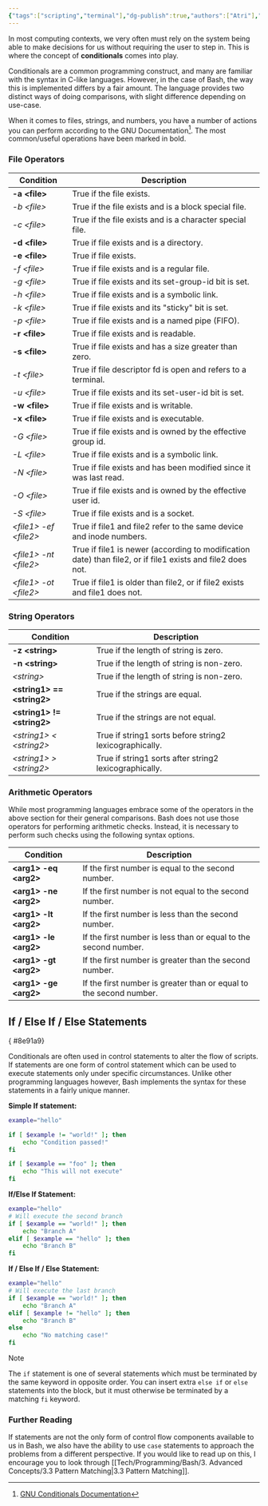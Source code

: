 ```yaml
---
{"tags":["scripting","terminal"],"dg-publish":true,"authors":["Atri"],"permalink":"/tech/programming/bash/2-basic-concepts/2-5-conditionals/","dgPassFrontmatter":true,"noteIcon":"","created":"2024-03-06T15:07:06.136-05:00","updated":"2024-03-09T01:35:36.505-05:00"}
---
```


In most computing contexts, we very often must rely on the system being able to make decisions for us without requiring the user to step in. This is where the concept of **conditionals** comes into play.

Conditionals are a common programming construct, and many are familiar with the syntax in C-like languages. However, in the case of Bash, the way this is implemented differs by a fair amount. The language provides two distinct ways of doing comparisons, with slight difference depending on use-case. 

When it comes to files, strings, and numbers, you have a number of actions you can perform according to the GNU Documentation[^1]. The most common/useful operations have been marked in bold.

### File Operators

| Condition               | Description                                                                                                |
| ----------------------- | ---------------------------------------------------------------------------------------------------------- |
| **-a \<file>**          | True if the file exists.                                                                                   |
| *-b \<file>*            | True if the file exists and is a block special file.                                                       |
| *-c \<file>*            | True if the file exists and is a character special file.                                                   |
| **-d \<file>**          | True if file exists and is a directory.                                                                    |
| **-e \<file>**          | True if file exists.                                                                                       |
| *-f \<file>*            | True if file exists and is a regular file.                                                                 |
| *-g \<file>*            | True if file exists and its set-group-id bit is set.                                                       |
| *-h \<file>*            | True if file exists and is a symbolic link.                                                                |
| *-k \<file>*            | True if file exists and its "sticky" bit is set.                                                           |
| *-p \<file>*            | True if file exists and is a named pipe (FIFO).                                                            |
| **-r \<file>**          | True if file exists and is readable.                                                                       |
| **-s \<file>**          | True if file exists and has a size greater than zero.                                                      |
| *-t \<file>*            | True if file descriptor fd is open and refers to a terminal.                                               |
| *-u \<file>*            | True if file exists and its set-user-id bit is set.                                                        |
| **-w \<file>**          | True if file exists and is writable.                                                                       |
| **-x \<file>**          | True if file exists and is executable.                                                                     |
| *-G \<file>*            | True if file exists and is owned by the effective group id.                                                |
| *-L \<file>*            | True if file exists and is a symbolic link.                                                                |
| *-N \<file>*            | True if file exists and has been modified since it was last read.                                          |
| *-O \<file>*            | True if file exists and is owned by the effective user id.                                                 |
| *-S \<file>*            | True if file exists and is a socket.                                                                       |
| *\<file1> -ef \<file2>* | True if file1 and file2 refer to the same device and inode numbers.                                        |
| *\<file1> -nt \<file2>* | True if file1 is newer (according to modification date) than file2, or if file1 exists and file2 does not. |
| *\<file1> -ot \<file2>* | True if file1 is older than file2, or if file2 exists and file1 does not.                                  |
### String Operators

| Condition                     | Description                                             |
| ----------------------------- | ------------------------------------------------------- |
| **-z \<string>**              | True if the length of string is zero.                   |
| **-n \<string>**              | True if the length of string is non-zero.               |
| *\<string>*                   | True if the length of string is non-zero.               |
| **\<string1> == \<string2>**  | True if the strings are equal.                          |
| **\<string1> != \<string2>**  | True if the strings are not equal.                      |
| *\<string1> < \<string2>*     | True if string1 sorts before string2 lexicographically. |
| *\<string1> > \<string2>*<br> | True if string1 sorts after string2 lexicographically.  |
### Arithmetic Operators

While most programming languages embrace some of the operators in the above section for their general comparisons. Bash does not use those operators for performing arithmetic checks. Instead, it is necessary to perform such checks using the following syntax options.

| Condition               | Description                                                        |
| ----------------------- | ------------------------------------------------------------------ |
| **\<arg1> -eq \<arg2>** | If the first number is equal to the second number.                 |
| **\<arg1> -ne \<arg2>** | If the first number is not equal to the second number.             |
| **\<arg1> -lt \<arg2>** | If the first number is less than the second number.                |
| **\<arg1> -le \<arg2>** | If the first number is less than or equal to the second number.    |
| **\<arg1> -gt \<arg2>** | If the first number is greater than the second number.             |
| **\<arg1> -ge \<arg2>** | If the first number is greater than or equal to the second number. |

## If / Else If / Else Statements
{ #8e91a9}


Conditionals are often used in control statements to alter the flow of scripts. If statements are one form of control statement which can be used to execute statements only under specific circumstances. Unlike other programming languages however, Bash implements the syntax for these statements in a fairly unique manner.

**Simple If statement:**

```bash
example="hello"

if [ $example != "world!" ]; then
	echo "Condition passed!"
fi

if [ $example == "foo" ]; then
	echo "This will not execute"
fi
```

**If/Else If Statement:**

```bash
example="hello"
# Will execute the second branch
if [ $example == "world!" ]; then
	echo "Branch A"
elif [ $example == "hello" ]; then
	echo "Branch B"
fi
```

**If / Else If / Else Statement:**

```bash
example="hello"
# Will execute the last branch
if [ $example == "world!" ]; then
	echo "Branch A"
elif [ $example != "hello" ]; then
	echo "Branch B"
else
	echo "No matching case!"
fi
```

> [!note] 
The `if` statement is one of several statements which must be terminated by the same keyword in opposite order. You can insert extra `else if` or `else` statements into the block, but it must otherwise be terminated by a matching `fi` keyword.
### Further Reading

If statements are not the only form of control flow components available to us in Bash, we also have the ability to use `case` statements to approach the problems from a different perspective. If you would like to read up on this, I encourage you to look through [[Tech/Programming/Bash/3. Advanced Concepts/3.3 Pattern Matching\|3.3 Pattern Matching]].

[^1]: [GNU Conditionals Documentation](https://www.gnu.org/software/bash/manual/html_node/Bash-Conditional-Expressions.html)